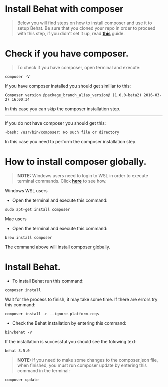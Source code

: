 # Install Behat with composer
> Below you will find steps on how to install composer and use it to setup Behat. Be sure that you cloned your repo in order to proceed with this step, if you didn't set it up, read [**this**](https://github.com/plamen-penev-ffw/behat-starter-kit/blob/master/REPOSITORY.md) guide.

# Check if you have composer.
> To check if you have composer, open terminal and execute:
```
composer -V
```
If you have composer installed you should get similiar to this:
```
Composer version @package_branch_alias_version@ (1.0.0-beta2) 2016-03-27 16:00:34
```
In this case you can skip the composer installation step.

---
If you do not have composer you should get this:
```
-bash: /usr/bin/composer: No such file or directory
```
In this case you need to perform the composer installation step.

# How to install composer globally.
> **NOTE:** Windows users need to login to WSL in order to execute terminal commands. Click [**here**](https://github.com/plamen-penev-ffw/behat-starter-kit/blob/master/WSL.md#opening-linux-terminal) to see how.

Windows WSL users
* Open the terminal and execute this command:
```
sudo apt-get install composer
```
Mac users
* Open the terminal and execute this command:
```
brew install composer
```
The command above will install composer globally.

# Install Behat.
* To install Behat run this command:
```
composer install
```
Wait for the process to finish, it may take some time. If there are errors try this command:
```
composer install -n --ignore-platform-reqs
```
* Check the Behat installation by entering this command:
```
bin/behat -V
```
If the installation is successful you should see the folowing text:
```
behat 3.5.0
```
> **NOTE:** If you need to make some changes to the composer.json file, when finished, you must run composer update by entering this command in the terminal:
```
composer update
```
